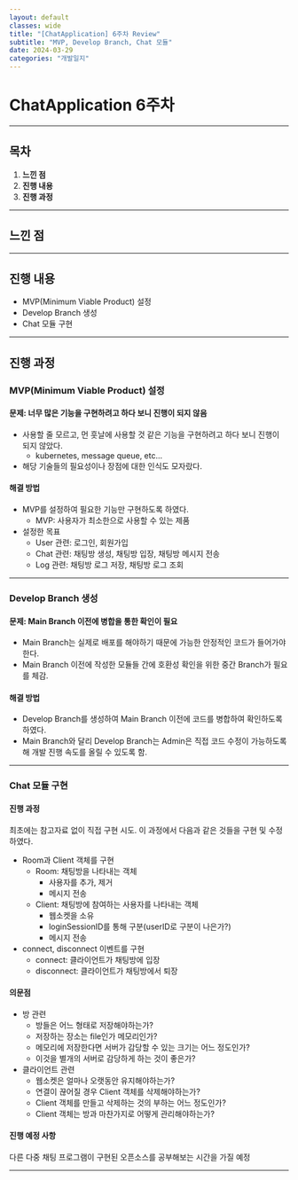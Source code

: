 ```yaml
---
layout: default
classes: wide
title: "[ChatApplication] 6주차 Review"
subtitle: "MVP, Develop Branch, Chat 모듈"
date: 2024-03-29
categories: "개발일지"
---
```


# ChatApplication 6주차

---

## 목차

1. **느낀 점**
2. **진행 내용**
3. **진행 과정**

---

## 느낀 점

---

## 진행 내용

* MVP(Minimum Viable Product) 설정
* Develop Branch 생성
* Chat 모듈 구현

---

## 진행 과정

### MVP(Minimum Viable Product) 설정

#### 문제: 너무 많은 기능을 구현하려고 하다 보니 진행이 되지 않음

* 사용할 줄 모르고, 먼 훗날에 사용할 것 같은 기능을 구현하려고 하다 보니 진행이 되지 않았다.
  * kubernetes, message queue, etc...
* 해당 기술들의 필요성이나 장점에 대한 인식도 모자랐다.

#### 해결 방법

* MVP를 설정하여 필요한 기능만 구현하도록 하였다.
  * MVP: 사용자가 최소한으로 사용할 수 있는 제품
* 설정한 목표
  * User 관련: 로그인, 회원가입
  * Chat 관련: 채팅방 생성, 채팅방 입장, 채팅방 메시지 전송
  * Log 관련: 채팅방 로그 저장, 채팅방 로그 조회

---

### Develop Branch 생성

#### 문제: Main Branch 이전에 병합을 통한 확인이 필요

* Main Branch는 실제로 배포를 해야하기 때문에 가능한 안정적인 코드가 들어가야 한다.
* Main Branch 이전에 작성한 모듈들 간에 호환성 확인을 위한 중간 Branch가 필요를 체감.

#### 해결 방법

* Develop Branch를 생성하여 Main Branch 이전에 코드를 병합하여 확인하도록 하였다.
* Main Branch와 달리 Develop Branch는 Admin은 직접 코드 수정이 가능하도록 해 개발 진행 속도를 올릴 수 있도록 함.

---

### Chat 모듈 구현

#### 진행 과정

최초에는 참고자료 없이 직접 구현 시도. 이 과정에서 다음과 같은 것들을 구현 및 수정하였다.

* Room과 Client 객체를 구현
  * Room: 채팅방을 나타내는 객체
    * 사용자를 추가, 제거
    * 메시지 전송
  * Client: 채팅방에 참여하는 사용자를 나타내는 객체
    * 웹소켓을 소유
    * loginSessionID를 통해 구분(userID로 구분이 나은가?)
    * 메시지 전송
* connect, disconnect 이벤트를 구현
  * connect: 클라이언트가 채팅방에 입장
  * disconnect: 클라이언트가 채팅방에서 퇴장

#### 의문점

* 방 관련
  * 방들은 어느 형태로 저장해야하는가?
  * 저장하는 장소는 file인가 메모리인가?
  * 메모리에 저장한다면 서버가 감당할 수 있는 크기는 어느 정도인가?
  * 이것을 별개의 서버로 감당하게 하는 것이 좋은가?
* 클라이언트 관련
  * 웹소켓은 얼마나 오랫동안 유지해야하는가?
  * 연결이 끊어질 경우 Client 객체를 삭제해야하는가?
  * Client 객체를 만들고 삭제하는 것의 부하는 어느 정도인가?
  * Client 객체는 방과 마찬가지로 어떻게 관리해야하는가?

#### 진행 예정 사항

다른 다중 채팅 프로그램이 구현된 오픈소스를 공부해보는 시간을 가질 예정

---
